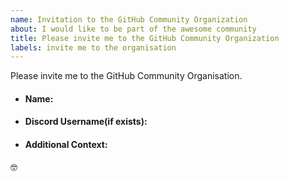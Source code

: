 ```yaml
---
name: Invitation to the GitHub Community Organization
about: I would like to be part of the awesome community
title: Please invite me to the GitHub Community Organization
labels: invite me to the organisation
---
```


<!---
An invitation for the GitHub Organization will be sent soon. We look forward to having you part of our community :nerd_face:
Don't forget after accepting to make it public so it appears on your GitHub profile for everyone else to see, you can do this by finding your name in the GitHub organization list and change the dropdown to public https://github.com/orgs/Co-Science/people
Tips for practicing:
- Customise your GitHub profile, here is a live stream on it https://www.youtube.com/watch?v=cT6GXCuS0Zo
- Practice repo, instructions on how to add your name to the README in the README https://github.com/EddieHubCommunity/hacktoberfest-practice
- Remember contributing to open source is not just about code, its about collaboration, communication, and adding value

I hope that helps
-->

Please invite me to the GitHub Community Organisation.

<!--more-specification(if any)-->

<!--Some Details-->

- #### Name:

- #### Discord Username(if exists):

<!--https://discord.gg/ErG8W36Tkm (link to our discord server)-->

- #### Additional Context:
<!--Where did you meet Eddie?-->

<!--What do you like about this community/ why do you want to join-->

:nerd_face:
